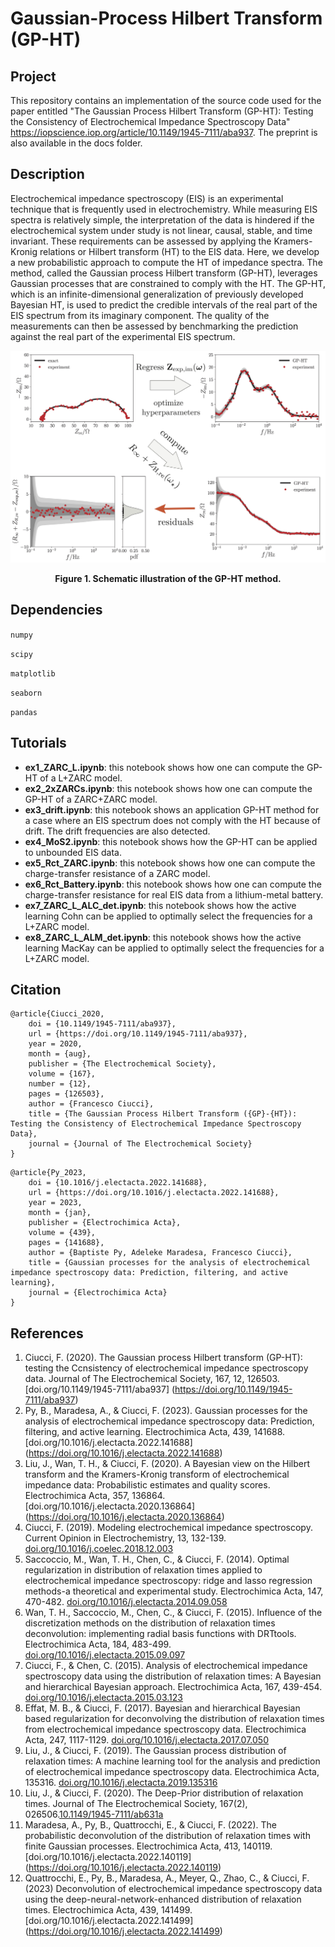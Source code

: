 # Gaussian-Process Hilbert Transform (GP-HT)

## Project

This repository contains an implementation of the source code used for the paper entitled "The Gaussian Process Hilbert Transform (GP-HT): Testing the Consistency of Electrochemical Impedance Spectroscopy Data" https://iopscience.iop.org/article/10.1149/1945-7111/aba937. The preprint is also available in the docs folder.

## Description
Electrochemical impedance spectroscopy (EIS) is an experimental technique that is frequently used in electrochemistry. While measuring EIS spectra is relatively simple, the interpretation of the data is hindered if the electrochemical system under study is not linear, causal, stable, and time invariant. These requirements can be assessed by applying the Kramers-Kronig relations or Hilbert transform (HT) to the EIS data. Here, we develop a new probabilistic approach to compute the HT of impedance spectra. The method, called the Gaussian process Hilbert transform (GP-HT), leverages Gaussian processes that are constrained to comply with the HT. The GP-HT, which is an infinite-dimensional generalization of previously developed Bayesian HT, is used to predict the credible intervals of the real part of the EIS spectrum from its imaginary component. The quality of the measurements can then be assessed by benchmarking the prediction against the real part of the experimental EIS spectrum. 

![GraphModel diagram](resources/Fig_1.jpg)
<div align='center'><strong>Figure 1. Schematic illustration of the GP-HT method.</strong></div>

## Dependencies

`numpy`

`scipy`

`matplotlib`

`seaborn`

`pandas`


## Tutorials

* **ex1_ZARC_L.ipynb**: this notebook shows how one can compute the GP-HT of a L+ZARC model.
* **ex2_2xZARCs.ipynb**: this notebook shows how one can compute the GP-HT of a ZARC+ZARC model.
* **ex3_drift.ipynb**: this notebook shows an application GP-HT method for a case where an EIS spectrum does not comply with the HT because of drift. The drift frequencies are also detected.
* **ex4_MoS2.ipynb**: this notebook shows how the GP-HT can be applied to unbounded EIS data. 
* **ex5_Rct_ZARC.ipynb**: this notebook shows how one can compute the charge-transfer resistance of a ZARC model.
* **ex6_Rct_Battery.ipynb**: this notebook shows how one can compute the charge-transfer resistance for real EIS data from a lithium-metal battery.
* **ex7_ZARC_L_ALC_det.ipynb**: this notebook shows how the active learning Cohn can be applied to optimally select the frequencies for a L+ZARC model.
* **ex8_ZARC_L_ALM_det.ipynb**: this notebook shows how the active learning MacKay can be applied to optimally select the frequencies for a L+ZARC model.

## Citation

```
@article{Ciucci_2020,
	doi = {10.1149/1945-7111/aba937},
	url = {https://doi.org/10.1149/1945-7111/aba937},
	year = 2020,
	month = {aug},
	publisher = {The Electrochemical Society},
	volume = {167},
	number = {12},
	pages = {126503},
	author = {Francesco Ciucci},
	title = {The Gaussian Process Hilbert Transform ({GP}-{HT}): Testing the Consistency of Electrochemical Impedance Spectroscopy Data},
	journal = {Journal of The Electrochemical Society}
}
```
```
@article{Py_2023,
	doi = {10.1016/j.electacta.2022.141688},
	url = {https://doi.org/10.1016/j.electacta.2022.141688},
	year = 2023,
	month = {jan},
	publisher = {Electrochimica Acta},
	volume = {439},
	pages = {141688},
	author = {Baptiste Py, Adeleke Maradesa, Francesco Ciucci},
	title = {Gaussian processes for the analysis of electrochemical impedance spectroscopy data: Prediction, filtering, and active learning},
	journal = {Electrochimica Acta}
}
```

## References
1. Ciucci, F. (2020). The Gaussian process Hilbert transform (GP-HT): testing the Ccnsistency of electrochemical impedance spectroscopy data. Journal of The Electrochemical Society, 167, 12, 126503. [doi.org/10.1149/1945-7111/aba937] (https://doi.org/10.1149/1945-7111/aba937)
2. Py, B., Maradesa, A., & Ciucci, F. (2023). Gaussian processes for the analysis of electrochemical impedance spectroscopy data: Prediction, filtering, and active learning. Electrochimica Acta, 439, 141688. [doi.org/10.1016/j.electacta.2022.141688] (https://doi.org/10.1016/j.electacta.2022.141688)
3. Liu, J., Wan, T. H., & Ciucci, F. (2020). A Bayesian view on the Hilbert transform and the Kramers-Kronig transform of electrochemical impedance data: Probabilistic estimates and quality scores. Electrochimica Acta, 357, 136864. [doi.org/10.1016/j.electacta.2020.136864] (https://doi.org/10.1016/j.electacta.2020.136864)
4. Ciucci, F. (2019). Modeling electrochemical impedance spectroscopy. Current Opinion in Electrochemistry, 13, 132-139. [doi.org/10.1016/j.coelec.2018.12.003](https://doi.org/10.1016/j.coelec.2018.12.003)
5. Saccoccio, M., Wan, T. H., Chen, C., & Ciucci, F. (2014). Optimal regularization in distribution of relaxation times applied to electrochemical impedance spectroscopy: ridge and lasso regression methods-a theoretical and experimental study. Electrochimica Acta, 147, 470-482. [doi.org/10.1016/j.electacta.2014.09.058](https://doi.org/10.1016/j.electacta.2014.09.058)
6. Wan, T. H., Saccoccio, M., Chen, C., & Ciucci, F. (2015). Influence of the discretization methods on the distribution of relaxation times deconvolution: implementing radial basis functions with DRTtools. Electrochimica Acta, 184, 483-499. [doi.org/10.1016/j.electacta.2015.09.097](https://doi.org/10.1016/j.electacta.2015.09.097)
7. Ciucci, F., & Chen, C. (2015). Analysis of electrochemical impedance spectroscopy data using the distribution of relaxation times: A Bayesian and hierarchical Bayesian approach. Electrochimica Acta, 167, 439-454. [doi.org/10.1016/j.electacta.2015.03.123](https://doi.org/10.1016/j.electacta.2015.03.123)
8. Effat, M. B., & Ciucci, F. (2017). Bayesian and hierarchical Bayesian based regularization for deconvolving the distribution of relaxation times from electrochemical impedance spectroscopy data. Electrochimica Acta, 247, 1117-1129. [doi.org/10.1016/j.electacta.2017.07.050](https://doi.org/10.1016/j.electacta.2017.07.050)
9. Liu, J., & Ciucci, F. (2019). The Gaussian process distribution of relaxation times: A machine learning tool for the analysis and prediction of electrochemical impedance spectroscopy data. Electrochimica Acta, 135316. [doi.org/10.1016/j.electacta.2019.135316](https://doi.org/10.1016/j.electacta.2019.135316)
10. Liu, J., & Ciucci, F. (2020). The Deep-Prior distribution of relaxation times. Journal of The Electrochemical Society, 167(2), 026506.[10.1149/1945-7111/ab631a](https://iopscience.iop.org/article/10.1149/1945-7111/ab631a/meta)
11. Maradesa, A., Py, B., Quattrocchi, E., & Ciucci, F. (2022). The probabilistic deconvolution of the distribution of relaxation times with finite Gaussian processes. Electrochimica Acta, 413, 140119. [doi.org/10.1016/j.electacta.2022.140119] (https://doi.org/10.1016/j.electacta.2022.140119)
12. Quattrocchi, E., Py, B., Maradesa, A., Meyer, Q., Zhao, C., & Ciucci, F. (2023) Deconvolution of electrochemical impedance spectroscopy data using the deep-neural-network-enhanced distribution of relaxation times. Electrochimica Acta, 439, 141499. [doi.org/10.1016/j.electacta.2022.141499] (https://doi.org/10.1016/j.electacta.2022.141499)
